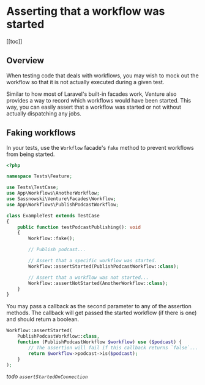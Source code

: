 # Asserting that a workflow was started

[[toc]]

## Overview

When testing code that deals with workflows, you may wish to mock out the workflow so that it is not actually executed during a given test.

Similar to how most of Laravel's built-in facades work, Venture also provides a way to record which workflows would have been started. This way, you can easily assert that a workflow was started or not without actually dispatching any jobs.

## Faking workflows

In your tests, use the `Workflow` facade's `fake` method to prevent workflows from being started.

```php
<?php

namespace Tests\Feature;

use Tests\TestCase;
use App\Workflows\AnotherWorkflow;
use Sassnowski\Venture\Facades\Workflow;
use App\Workflows\PublishPodcastWorkflow;

class ExampleTest extends TestCase
{
    public function testPodcastPublishing(): void
    {
        Workflow::fake();

        // Publish podcast...

        // Assert that a specific workflow was started.
        Workflow::assertStarted(PublishPodcastWorkflow::class);

        // Assert that a workflow was not started...
        Workflow::assertNotStarted(AnotherWorkflow::class);
    }
}
```

You may pass a callback as the second parameter to any of the assertion methods. The callback will get passed the started workflow (if there is one) and should return a boolean.

```php
Workflow::assertStarted(
    PublishPodcastWorkflow::class,
    function (PublishPodcastWorkflow $workflow) use ($podcast) {
        // The assertion will fail if this callback returns `false`...
        return $workflow->podcast->is($podcast);
    }
);
```

_todo `assertStartedOnConnection`_
